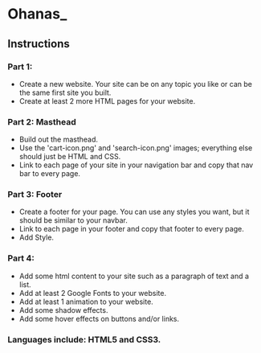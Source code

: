 # Ohanas_


## Instructions

### Part 1:
* Create a new website. Your site can be on any topic you like or can be the same first site you built. 
* Create at least 2 more HTML pages for your website.

### Part 2: Masthead
* Build out the masthead.
* Use the 'cart-icon.png' and 'search-icon.png' images; everything else should just be HTML and CSS.
* Link to each page of your site in your navigation bar and copy that nav bar to every page.

### Part 3: Footer
* Create a footer for your page. You can use any styles you want, but it should be similar to your navbar. 
* Link to each page in your footer and copy that footer to every page.
* Add Style.

### Part 4:
* Add some html content to your site such as a paragraph of text and a list.
* Add at least 2 Google Fonts to your website.
* Add at least 1 animation to your website.
* Add some shadow effects.
* Add some hover effects on buttons and/or links.

### Languages include: HTML5 and CSS3.
